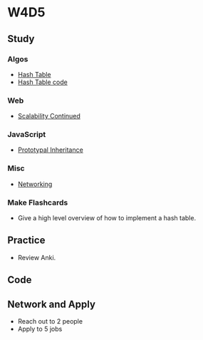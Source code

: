 # W4D5

## Study

### Algos

* [Hash Table](https://www.youtube.com/watch?v=2wyCY1sX9II)
* [Hash Table code](https://github.com/minsoo91/hash_table)

### Web

* [Scalability Continued](https://www.youtube.com/watch?v=-W9F__D3oY4&t)

### JavaScript

* [Prototypal Inheritance](https://medium.freecodecamp.org/the-definitive-javascript-handbook-for-a-developer-interview-44ffc6aeb54e)

### Misc

* [Networking](https://www.youtube.com/playlist?list=PLowKtXNTBypH19whXTVoG3oKSuOcw_XeW)

### Make Flashcards

* Give a high level overview of how to implement a hash table.

## Practice

* Review Anki.

## Code

## Network and Apply

* Reach out to 2 people
* Apply to 5 jobs
